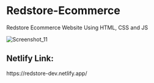# Redstore-Ecommerce
Redstore Ecommerce Website Using HTML, CSS and JS

![Screenshot_11](https://github.com/hamadshigri/Redstore-Ecommerce/assets/33068313/deb50277-07b2-4bec-8a1b-897fd4c426a5)

<h2>Netlify Link:</h2>
https://redstore-dev.netlify.app/

